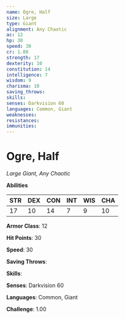 ```yaml
---
name: Ogre, Half
size: Large
type: Giant
alignment: Any Chaotic
ac: 12
hp: 30
speed: 30
cr: 1.00
strength: 17
dexterity: 10
constitution: 14
intelligence: 7
wisdom: 9
charisma: 10
saving_throws: 
skills: 
senses: Darkvision 60
languages: Common, Giant
weaknesses:
resistances:
immunities:
---
```


# Ogre, Half

*Large Giant, Any Chaotic*

**Abilities**

| STR | DEX | CON | INT | WIS | CHA |
| --- | --- | --- | --- | --- | --- |
| 17 | 10 | 14 | 7 | 9 | 10 |

**Armor Class**: 12

**Hit Points**: 30

**Speed**: 30

**Saving Throws**: 

**Skills**: 

**Senses**: Darkvision 60

**Languages**: Common, Giant

**Challenge**: 1.00

